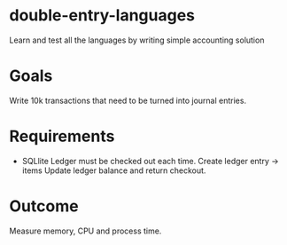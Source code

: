 # double-entry-languages
 Learn and test all the languages by writing simple accounting solution

# Goals
Write 10k transactions that need to be turned into journal entries.

# Requirements
- SQLlite
Ledger must be checked out each time.
Create ledger entry -> items
Update ledger balance and return checkout.


# Outcome
Measure memory, CPU and process time.

